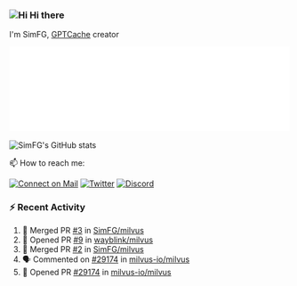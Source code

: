 ### <img src='https://qpluspicture.oss-cn-beijing.aliyuncs.com/6LjjQA/Hi.gif' alt='Hi' width="24"/> Hi there

I'm SimFG, [GPTCache](https://github.com/zilliztech/GPTCache) creator

![Metrics 👋](/metrics.plugin.followup.user.svg)

![SimFG's GitHub stats](https://github-readme-stats.vercel.app/api?username=SimFG&show_icons=true&theme=radical&count_private=true)

📫 How to reach me:

[![Connect on Mail](https://img.shields.io/badge/Ask%20me-anything-1abc9c.svg)](mailto:1142838399@qq.com)
[![Twitter](https://img.shields.io/twitter/follow/FogSim?style=social)](https://twitter.com/FogSim)
[![Discord](https://img.shields.io/discord/1092648432495251507?label=Discord&logo=discord)](https://discord.gg/Q8C6WEjSWV)

### :zap: Recent Activity

<!--START_SECTION:activity-->
1. 🎉 Merged PR [#3](https://github.com/SimFG/milvus/pull/3) in [SimFG/milvus](https://github.com/SimFG/milvus)
2. 💪 Opened PR [#9](https://github.com/wayblink/milvus/pull/9) in [wayblink/milvus](https://github.com/wayblink/milvus)
3. 🎉 Merged PR [#2](https://github.com/SimFG/milvus/pull/2) in [SimFG/milvus](https://github.com/SimFG/milvus)
4. 🗣 Commented on [#29174](https://github.com/milvus-io/milvus/issues/29174) in [milvus-io/milvus](https://github.com/milvus-io/milvus)
5. 💪 Opened PR [#29174](https://github.com/milvus-io/milvus/pull/29174) in [milvus-io/milvus](https://github.com/milvus-io/milvus)
<!--END_SECTION:activity-->

